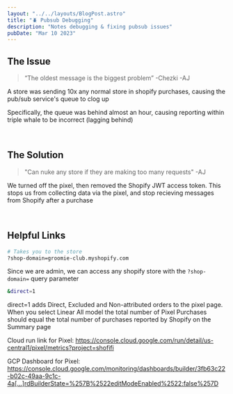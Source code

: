 ```yaml
---
layout: "../../layouts/BlogPost.astro"
title: "🪲 Pubsub Debugging"
description: "Notes debugging & fixing pubsub issues"
pubDate: "Mar 10 2023"
---
```


## The Issue

> “The oldest message is the biggest problem” -Chezki -AJ

A store was sending 10x any normal store in shopify purchases, causing the pub/sub service's queue to clog up

Specifically, the queue was behind almost an hour, causing reporting within triple whale to be incorrect (lagging behind)

<br>


## The Solution

> "Can nuke any store if they are making too many requests" -AJ

We turned off the pixel, then removed the Shopify JWT access token. This stops us from collecting data via the pixel, and stop recieving messages from Shopify after a purchase

<br>

## Helpful Links

```bash
# Takes you to the store
?shop-domain=groomie-club.myshopify.com
```

Since we are admin, we can access any shopify store with the `?shop-domain=` query parameter

```bash
&direct=1
```

direct=1 adds Direct, Excluded and Non-attributed orders to the pixel page. When you select Linear All model the total number of Pixel Purchases should equal the total number of purchases reported by Shopify on the Summary page

Cloud run link for Pixel: https://console.cloud.google.com/run/detail/us-central1/pixel/metrics?project=shofifi

GCP Dashboard for Pixel: https://console.cloud.google.com/monitoring/dashboards/builder/3fb63c22-b02c-49aa-9c1c-4a[…]rdBuilderState=%257B%2522editModeEnabled%2522:false%257D

